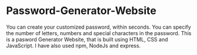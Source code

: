 # Password-Generator-Website
You can create your customized password, within seconds. You can specify the number of letters, numbers and special characters in the password. This is a pasword Generator Website, that is built using HTML, CSS and JavaScript. I have also used npm, NodeJs and express. 
